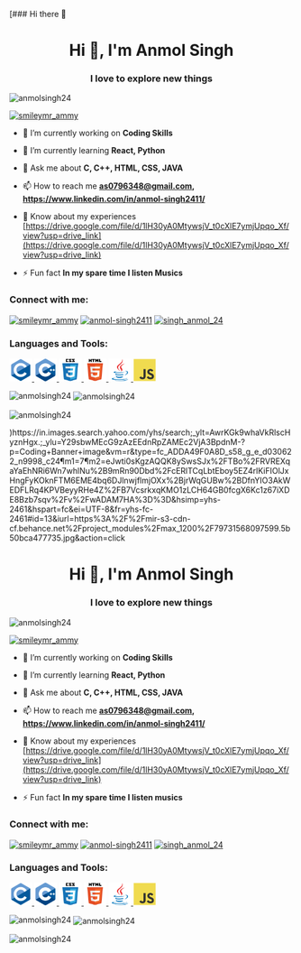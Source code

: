[### Hi there 👋

<!--
**AnmolSingh24/AnmolSingh24** is a ✨ _special_ ✨ repository because its `README.md` (this file) appears on your GitHub profile.

Here are some ideas to get you started:

- 🔭 I’m currently working on ...
- 🌱 I’m currently learning ...
- 👯 I’m looking to collaborate on ...
- 🤔 I’m looking for help with ...
- 💬 Ask me about ...
- 📫 How to reach me: ...
- 😄 Pronouns: ...
- ⚡ Fun fact: ...
-->
<h1 align="center">Hi 👋, I'm Anmol Singh</h1>
<h3 align="center">I love to explore new things</h3>
<img align="right" alt "Coding" width="400"  src="https://images.squarespace-cdn.com/content/v1/5769fc401b631bab1addb2ab/1541580611624-TE64QGKRJG8SWAIUS7NS/coding-freak.gif">

<p align="left"> <img src="https://komarev.com/ghpvc/?username=anmolsingh24&label=Profile%20views&color=0e75b6&style=flat" alt="anmolsingh24" /> </p>

<p align="left"> <a href="https://twitter.com/smileymr_ammy" target="blank"><img src="https://img.shields.io/twitter/follow/smileymr_ammy?logo=twitter&style=for-the-badge" alt="smileymr_ammy" /></a> </p>

- 🔭 I’m currently working on **Coding Skills**

- 🌱 I’m currently learning **React, Python**

- 💬 Ask me about **C, C++, HTML, CSS, JAVA**

- 📫 How to reach me **as0796348@gmail.com, https://www.linkedin.com/in/anmol-singh2411/**

- 📄 Know about my experiences [https://drive.google.com/file/d/1lH30yA0MtywsjV_t0cXlE7ymjUpqo_Xf/view?usp=drive_link](https://drive.google.com/file/d/1lH30yA0MtywsjV_t0cXlE7ymjUpqo_Xf/view?usp=drive_link)

- ⚡ Fun fact **In my spare time I listen Musics**

<h3 align="left">Connect with me:</h3>
<p align="left">
<a href="https://twitter.com/smileymr_ammy" target="blank"><img align="center" src="https://raw.githubusercontent.com/rahuldkjain/github-profile-readme-generator/master/src/images/icons/Social/twitter.svg" alt="smileymr_ammy" height="30" width="40" /></a>
<a href="https://linkedin.com/in/anmol-singh2411" target="blank"><img align="center" src="https://raw.githubusercontent.com/rahuldkjain/github-profile-readme-generator/master/src/images/icons/Social/linked-in-alt.svg" alt="anmol-singh2411" height="30" width="40" /></a>
<a href="https://instagram.com/singh_anmol_24" target="blank"><img align="center" src="https://raw.githubusercontent.com/rahuldkjain/github-profile-readme-generator/master/src/images/icons/Social/instagram.svg" alt="singh_anmol_24" height="30" width="40" /></a>
</p>

<h3 align="left">Languages and Tools:</h3>
<p align="left"> <a href="https://www.cprogramming.com/" target="_blank" rel="noreferrer"> <img src="https://raw.githubusercontent.com/devicons/devicon/master/icons/c/c-original.svg" alt="c" width="40" height="40"/> </a> <a href="https://www.w3schools.com/cpp/" target="_blank" rel="noreferrer"> <img src="https://raw.githubusercontent.com/devicons/devicon/master/icons/cplusplus/cplusplus-original.svg" alt="cplusplus" width="40" height="40"/> </a> <a href="https://www.w3schools.com/css/" target="_blank" rel="noreferrer"> <img src="https://raw.githubusercontent.com/devicons/devicon/master/icons/css3/css3-original-wordmark.svg" alt="css3" width="40" height="40"/> </a> <a href="https://www.w3.org/html/" target="_blank" rel="noreferrer"> <img src="https://raw.githubusercontent.com/devicons/devicon/master/icons/html5/html5-original-wordmark.svg" alt="html5" width="40" height="40"/> </a> <a href="https://www.java.com" target="_blank" rel="noreferrer"> <img src="https://raw.githubusercontent.com/devicons/devicon/master/icons/java/java-original.svg" alt="java" width="40" height="40"/> </a> <a href="https://developer.mozilla.org/en-US/docs/Web/JavaScript" target="_blank" rel="noreferrer"> <img src="https://raw.githubusercontent.com/devicons/devicon/master/icons/javascript/javascript-original.svg" alt="javascript" width="40" height="40"/> </a> </p>

<p><img align="left" src="https://github-readme-stats.vercel.app/api/top-langs?username=anmolsingh24&show_icons=true&locale=en&layout=compact" alt="anmolsingh24" /></p>

<p>&nbsp;<img align="center" src="https://github-readme-stats.vercel.app/api?username=anmolsingh24&show_icons=true&locale=en" alt="anmolsingh24" /></p>

<p><img align="center" src="https://github-readme-streak-stats.herokuapp.com/?user=anmolsingh24&" alt="anmolsingh24" /></p>
)https://in.images.search.yahoo.com/yhs/search;_ylt=AwrKGk9whaVkRlscHyznHgx.;_ylu=Y29sbwMEcG9zAzEEdnRpZAMEc2VjA3BpdnM-?p=Coding+Banner+image&vm=r&type=fc_ADDA49F0A8D_s58_g_e_d030622_n9998_c24&param1=7&param2=eJwti0sKgzAQQK8ySwsSJx%2FTBo%2FRVREXqaYaEhNRi6Wn7whlNu%2B9mRn90Dbd%2FcERlTCqLbtEboy5EZ4rlKiFIOlJxHngFyKOknFTM6EME4bq6DJlnwjflmjOXx%2BjrWqGUBw%2BDfnYIO3AkWEDFLRq4KPVBeyyRHe4Z%2FB7VcsrkxqKMO1zLCH64GB0fcgX6Kc1z67iXDE8Bzb7sqv%2Fv%2FwADAM7HA%3D%3D&hsimp=yhs-2461&hspart=fc&ei=UTF-8&fr=yhs-fc-2461#id=13&iurl=https%3A%2F%2Fmir-s3-cdn-cf.behance.net%2Fproject_modules%2Fmax_1200%2F79731568097599.5b50bca477735.jpg&action=click
<h1 align="center">Hi 👋, I'm Anmol Singh</h1>
<h3 align="center">I love to explore new things</h3>
<img align="right" alt "Coding" width="400"  src="https://images.squarespace-cdn.com/content/v1/5769fc401b631bab1addb2ab/1541580611624-TE64QGKRJG8SWAIUS7NS/coding-freak.gif">

<p align="left"> <img src="https://komarev.com/ghpvc/?username=anmolsingh24&label=Profile%20views&color=0e75b6&style=flat" alt="anmolsingh24" /> </p>

<p align="left"> <a href="https://twitter.com/smileymr_ammy" target="blank"><img src="https://img.shields.io/twitter/follow/smileymr_ammy?logo=twitter&style=for-the-badge" alt="smileymr_ammy" /></a> </p>

- 🔭 I’m currently working on **Coding Skills**

- 🌱 I’m currently learning **React, Python**

- 💬 Ask me about **C, C++, HTML, CSS, JAVA**

- 📫 How to reach me **as0796348@gmail.com, https://www.linkedin.com/in/anmol-singh2411/**

- 📄 Know about my experiences [https://drive.google.com/file/d/1lH30yA0MtywsjV_t0cXlE7ymjUpqo_Xf/view?usp=drive_link](https://drive.google.com/file/d/1lH30yA0MtywsjV_t0cXlE7ymjUpqo_Xf/view?usp=drive_link)

- ⚡ Fun fact **In my spare time I listen musics**

<h3 align="left">Connect with me:</h3>
<p align="left">
<a href="https://twitter.com/smileymr_ammy" target="blank"><img align="center" src="https://raw.githubusercontent.com/rahuldkjain/github-profile-readme-generator/master/src/images/icons/Social/twitter.svg" alt="smileymr_ammy" height="30" width="40" /></a>
<a href="https://linkedin.com/in/anmol-singh2411" target="blank"><img align="center" src="https://raw.githubusercontent.com/rahuldkjain/github-profile-readme-generator/master/src/images/icons/Social/linked-in-alt.svg" alt="anmol-singh2411" height="30" width="40" /></a>
<a href="https://instagram.com/singh_anmol_24" target="blank"><img align="center" src="https://raw.githubusercontent.com/rahuldkjain/github-profile-readme-generator/master/src/images/icons/Social/instagram.svg" alt="singh_anmol_24" height="30" width="40" /></a>
</p>

<h3 align="left">Languages and Tools:</h3>
<p align="left"> <a href="https://www.cprogramming.com/" target="_blank" rel="noreferrer"> <img src="https://raw.githubusercontent.com/devicons/devicon/master/icons/c/c-original.svg" alt="c" width="40" height="40"/> </a> <a href="https://www.w3schools.com/cpp/" target="_blank" rel="noreferrer"> <img src="https://raw.githubusercontent.com/devicons/devicon/master/icons/cplusplus/cplusplus-original.svg" alt="cplusplus" width="40" height="40"/> </a> <a href="https://www.w3schools.com/css/" target="_blank" rel="noreferrer"> <img src="https://raw.githubusercontent.com/devicons/devicon/master/icons/css3/css3-original-wordmark.svg" alt="css3" width="40" height="40"/> </a> <a href="https://www.w3.org/html/" target="_blank" rel="noreferrer"> <img src="https://raw.githubusercontent.com/devicons/devicon/master/icons/html5/html5-original-wordmark.svg" alt="html5" width="40" height="40"/> </a> <a href="https://www.java.com" target="_blank" rel="noreferrer"> <img src="https://raw.githubusercontent.com/devicons/devicon/master/icons/java/java-original.svg" alt="java" width="40" height="40"/> </a> <a href="https://developer.mozilla.org/en-US/docs/Web/JavaScript" target="_blank" rel="noreferrer"> <img src="https://raw.githubusercontent.com/devicons/devicon/master/icons/javascript/javascript-original.svg" alt="javascript" width="40" height="40"/> </a> </p>

<p><img align="left" src="https://github-readme-stats.vercel.app/api/top-langs?username=anmolsingh24&show_icons=true&locale=en&layout=compact" alt="anmolsingh24" /></p>

<p>&nbsp;<img align="center" src="https://github-readme-stats.vercel.app/api?username=anmolsingh24&show_icons=true&locale=en" alt="anmolsingh24" /></p>

<p><img align="center" src="https://github-readme-streak-stats.herokuapp.com/?user=anmolsingh24&" alt="anmolsingh24" /></p>
